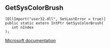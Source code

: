 ## GetSysColorBrush

```
[DllImport("user32.dll", SetLastError = true)]
public static extern IntPtr GetSysColorBrush(
   int nIndex
);
```

[Microsoft documentation](https://docs.microsoft.com/en-us/windows/win32/api/winuser/nf-winuser-getsyscolorbrush)
